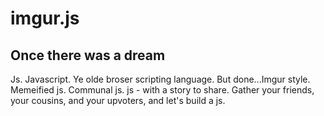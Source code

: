 # imgur.js

## Once there was a dream ##

Js. Javascript. Ye olde broser scripting language. But done...Imgur style. Memeified js. Communal js. js - with a story to share. Gather your friends, your cousins, and your upvoters, and let's build a js.
